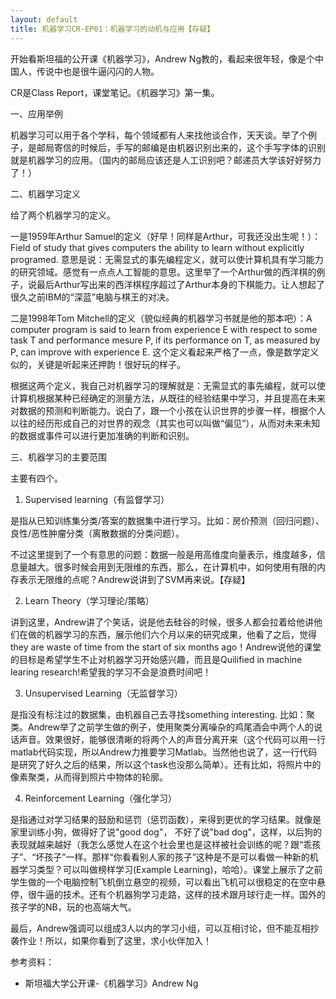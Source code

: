 ```yaml
---
layout: default
title: 机器学习CR-EP01：机器学习的动机与应用【存疑】
---
```

开始看斯坦福的公开课《机器学习》，Andrew Ng教的，看起来很年轻，像是个中国人，传说中也是很牛逼闪闪的人物。

CR是Class Report，课堂笔记。《机器学习》第一集。

一、应用举例

机器学习可以用于各个学科，每个领域都有人来找他谈合作，天天谈。举了个例子，是邮局寄信的时候后，手写的邮编是由机器识别出来的，这个手写字体的识别就是机器学习的应用。（国内的邮局应该还是人工识别吧？邮递员大学该好好努力了！）

二、机器学习定义

给了两个机器学习的定义。

一是1959年Arthur Samuel的定义（好早！同样是Arthur，可我还没出生呢！）：Field of study that gives computers the ability to learn without explicitly programed. 意思是说：无需显式的事先编程定义，就可以使计算机具有学习能力的研究领域。感觉有一点点人工智能的意思。这里举了一个Arthur做的西洋棋的例子，说最后Arthur写出来的西洋棋程序超过了Arthur本身的下棋能力。让人想起了很久之前IBM的“深蓝”电脑与棋王的对决。

二是1998年Tom Mitchell的定义（貌似经典的机器学习书就是他的那本吧）：A computer program is said to learn from experience E with respect to some task T and performance mesure P, if its performance on T, as measured by P, can improve with experience E. 这个定义看起来严格了一点，像是数学定义似的，关键是听起来还押韵！很好玩的样子。

根据这两个定义，我自己对机器学习的理解就是：无需显式的事先编程，就可以使计算机根据某种已经确定的测量方法，从既往的经验结果中学习，并且提高在未来对数据的预测和判断能力。说白了，跟一个小孩在认识世界的步骤一样，根据个人以往的经历形成自己的对世界的观念（其实也可以叫做“偏见”），从而对未来未知的数据或事件可以进行更加准确的判断和识别。

三、机器学习的主要范围

主要有四个。

1. Supervised learning（有监督学习）

是指从已知训练集分类/答案的数据集中进行学习。比如：房价预测（回归问题）、良性/恶性肿瘤分类（离散数据的分类问题）。

不过这里提到了一个有意思的问题：数据一般是用高维度向量表示，维度越多，信息量越大。很多时候会用到无限维的东西，那么，在计算机中，如何使用有限的内存表示无限维的点呢？Andrew说讲到了SVM再来说。【存疑】

2. Learn Theory（学习理论/策略）

讲到这里，Andrew讲了个笑话，说是他去硅谷的时候，很多人都会拉着给他讲他们在做的机器学习的东西，展示他们六个月以来的研究成果，他看了之后，觉得they are waste of time from the start of six months ago！Andrew说他的课堂的目标是希望学生不止对机器学习开始感兴趣，而且是Quilified in machine learing research!希望我的学习不会是浪费时间吧！

3. Unsupervised Learning（无监督学习）

是指没有标注过的数据集，由机器自己去寻找something interesting. 比如：聚类。Andrew举了之前学生做的例子，使用聚类分离噪杂的鸡尾酒会中两个人的说话声音。效果很好，能够很清晰的将两个人的声音分离开来（这个代码可以用一行matlab代码实现，所以Andrew力推要学习Matlab。当然他也说了，这一行代码是研究了好久之后的结果，所以这个task也没那么简单）。还有比如，将照片中的像素聚类，从而得到照片中物体的轮廓。

4. Reinforcement Learning（强化学习）

是指通过对学习结果的鼓励和惩罚（惩罚函数），来得到更优的学习结果。就像是家里训练小狗，做得好了说"good dog"， 不好了说"bad dog"，这样，以后狗的表现就越来越好（我怎么感觉人在这个社会里也是这样被社会训练的呢？跟“乖孩子”、“坏孩子”一样。那样“你看看别人家的孩子”这种是不是可以看做一种新的机器学习类型？可以叫做榜样学习(Example Learning)，哈哈）。课堂上展示了之前学生做的一个电脑控制飞机倒立悬空的视频，可以看出飞机可以很稳定的在空中悬停，很牛逼的技术。还有个机器狗学习走路，这样的技术跟月球行走一样。国外的孩子学的NB，玩的也高端大气。

最后，Andrew强调可以组成3人以内的学习小组，可以互相讨论，但不能互相抄袭作业！所以，如果你看到了这里，求小伙伴加入！

参考资料：

* 斯坦福大学公开课-《机器学习》Andrew Ng
